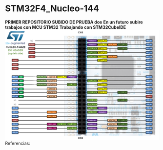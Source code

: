 # STM32F4_Nucleo-144

<b>PRIMER REPOSITORIO SUBIDO DE PRUEBA dos</b>
<b>En un futuro subire trabajos con MCU STM32</b>
<b>Trabajando con STM32CubeIDE</b>
<img src="cn8 cn9.png"><br>
Referencias:<br>
